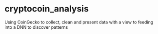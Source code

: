 # cryptocoin_analysis
Using CoinGecko to collect, clean and present data with a view to feeding into a DNN to discover patterns
